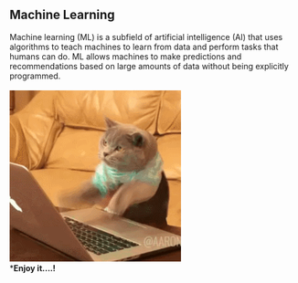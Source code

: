 ## Machine Learning
Machine learning (ML) is a subfield of artificial intelligence (AI) that uses algorithms to teach machines to learn from data and perform tasks that humans can do. ML allows machines to make predictions and recommendations based on large amounts of data without being explicitly programmed.
<br>
<br>
![](2GU.gif)
<br>
***Enjoy it....!**
